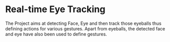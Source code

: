 # Real-time Eye Tracking
 
The Project aims at detecting Face, Eye and then track those eyeballs thus defining actions for various gestures. Apart from eyeballs, the detected face and eye have also been used to define gestures.
